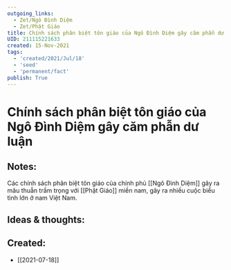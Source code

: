 ```yaml
---
outgoing_links:
  - Zet/Ngô Đình Diệm
  - Zet/Phật Giáo
title: Chính sách phân biệt tôn giáo của Ngô Đình Diệm gây căm phẫn dư luận
UID: 211115221633
created: 15-Nov-2021
tags:
  - 'created/2021/Jul/18'
  - 'seed'
  - 'permanent/fact'
publish: True
---
```

# Chính sách phân biệt tôn giáo của Ngô Đình Diệm gây căm phẫn dư luận

## Notes:
Các chính sách phân biệt tôn giáo của chính phủ [[Ngô Đình Diệm]] gây ra mâu thuẫn trầm trọng với [[Phật Giáo]] miền nam, gây ra nhiều cuộc biểu tình lớn ở nam Việt Nam.

## Ideas & thoughts:

## Created:
- [[2021-07-18]]
